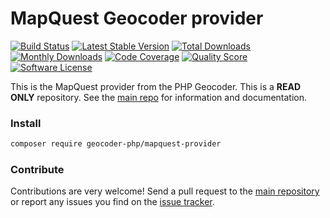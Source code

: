# MapQuest Geocoder provider
[![Build Status](https://travis-ci.org/geocoder-php/mapquest-provider.svg?branch=master)](http://travis-ci.org/geocoder-php/mapquest-provider)
[![Latest Stable Version](https://poser.pugx.org/geocoder-php/mapquest-provider/v/stable)](https://packagist.org/packages/geocoder-php/mapquest-provider)
[![Total Downloads](https://poser.pugx.org/geocoder-php/mapquest-provider/downloads)](https://packagist.org/packages/geocoder-php/mapquest-provider)
[![Monthly Downloads](https://poser.pugx.org/geocoder-php/mapquest-provider/d/monthly.png)](https://packagist.org/packages/geocoder-php/mapquest-provider)
[![Code Coverage](https://img.shields.io/scrutinizer/coverage/g/geocoder-php/mapquest-provider.svg?style=flat-square)](https://scrutinizer-ci.com/g/geocoder-php/mapquest-provider)
[![Quality Score](https://img.shields.io/scrutinizer/g/geocoder-php/mapquest-provider.svg?style=flat-square)](https://scrutinizer-ci.com/g/geocoder-php/mapquest-provider)
[![Software License](https://img.shields.io/badge/license-MIT-brightgreen.svg?style=flat-square)](LICENSE)

This is the MapQuest provider from the PHP Geocoder. This is a **READ ONLY** repository. See the
[main repo](https://github.com/geocoder-php/Geocoder) for information and documentation. 

### Install

```bash
composer require geocoder-php/mapquest-provider
```

### Contribute

Contributions are very welcome! Send a pull request to the [main repository](https://github.com/geocoder-php/Geocoder) or 
report any issues you find on the [issue tracker](https://github.com/geocoder-php/Geocoder/issues).

